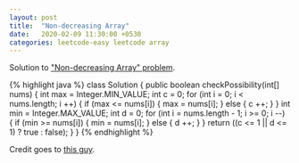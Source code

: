 ```yaml
---
layout: post
title:  "Non-decreasing Array"
date:   2020-02-09 11:30:00 +0530
categories: leetcode-easy leetcode array
---
```


Solution to ["Non-decreasing Array" problem][leetcode]. 

{% highlight java %}
class Solution {
    public boolean checkPossibility(int[] nums) {
        int max = Integer.MIN_VALUE;
        int c = 0;
        for (int i = 0; i < nums.length; i ++) {
            if (max <= nums[i]) {
                max = nums[i];
            } else {
                c ++;
            }
        }
        int min = Integer.MAX_VALUE;
        int d = 0;
        for (int i = nums.length - 1; i >= 0; i --) {
            if (min >= nums[i]) {
                min = nums[i];
            } else {
                d ++;
            }
        }
        return ((c <= 1 || d <= 1) ? true : false);
    }
}
{% endhighlight %}

Credit goes to [this guy][credit].

[leetcode]: https://leetcode.com/problems/non-decreasing-array/
[credit]: https://leetcode.com/problems/non-decreasing-array/discuss/484083/Easiest-solution-to-understand-O(n)
